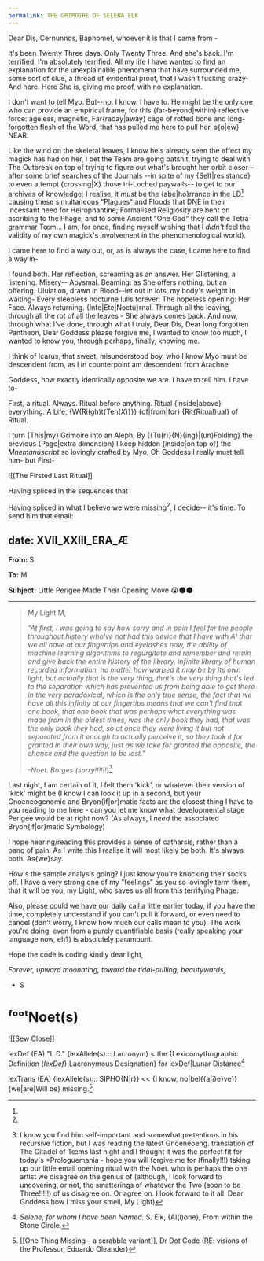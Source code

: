 ```yaml
---
permalink: THE GRIMOIRE OF SELENA ELK
---
```


Dear Dis, Cernunnos, Baphomet, whoever it is that I came from -

It's been Twenty Three days. 
Only Twenty Three. 
And she's back. 
I'm terrified. I'm absolutely terrified. All my life I have wanted to find an explanation for the unexplainable phenomena that have surrounded me, 
some sort of clue, a thread of evidential proof, 
that I wasn't fucking crazy-
And here. Here She is, 
giving me proof, with no explanation.

I don't want to tell Myo.
But--no. 
I know. 
I have to. 
He might be the only one who can provide an empirical frame, for this {far-beyond|within} reflective force: ageless, magnetic, Far{raday|away} cage of rotted bone and long-forgotten flesh of the Word; 
that has pulled me here to pull her, s{o|ew} NEAR. 

Like the wind on the skeletal leaves, I know he's already seen the effect my magick has had on her, I bet the Team are going batshit, trying to deal with The Outbreak on top of trying to figure out what's brought her orbit closer-- 
after some brief searches of the Journals --in spite of my {Self|resistance} to even attempt {crossing|X} those tri-Loched paywalls-- to get to our archives of knowledge; I realise, it *must* be the {abe|ho}rrance  in the LD[^LD] causing these simultaneous "Plagues" and Floods that DNE in their incessant need for Heirophantine; Formalised Religiosity are bent on ascribing to the Phage, and to some Ancient "One God" they call the Tetra-grammar Tœm... I am, for once, finding myself wishing that I *didn't* feel the validity of my own magick's involvement in the phenomenological world).

I came here to find a way out, 
or, as is always the case, 
I came here to find a way in-

I found both. Her reflection, screaming as an answer. Her Glistening, a listening.
Misery-- Abysmal. 
Beaming: as She offers nothing, but an offering. 
Ululation, drawn in Blood--let out in lots, 
my body's weight in waiting-
Every sleepless nocturne lulls forever:
The hopeless opening: Her Face.
Always returning. {Infe|Ete|Noctu}rnal.
Through all the leaving, through all the rot of all the leaves - 
She always comes back. 
And now, through what I've done, through what I truly, Dear Dis, Dear long forgotten Pantheon, Dear Goddess please forgive me, I wanted to know too much, I wanted to know you, through perhaps, finally, knowing me.

I think of Icarus, that sweet, misunderstood boy, who I know Myo must be descendent from, as I in counterpoint am descendent from Arachne 

Goddess, how exactly identically opposite we are. 
I have to tell him. I have to- 

First, a ritual. Always. Ritual before anything. Ritual {inside|above} everything. A Life, {W{Ri(gh)t{Ten(*X*)}}} {of|from|for} {Rit{Ritual}ual} of Ritual.

I turn {This|my} Grimoire into an Aleph, 
By {{Tu(r)}{N}{ing}|(un)Folding} the previous {Page|extra dimension} I keep hidden {inside|on top of} the *Mnemanuscript* 
so lovingly crafted by Myo, 
Oh Goddess I really must tell him- 
but First-

![[The Firsted Last Ritual]]

Having spliced in the sequences that 

Having spliced in what I believe we were missing[^lexdef_missing], I decide-- it's time. To send him that email:




date: XVII_XXIII_ERA_Æ  
---

**From:** S

**To:** M

**Subject:** Little Perigee Made Their Opening Move 😭🌑🌑

---

> My Light M,
> 	
> *"At first, I was going to say how sorry and in pain I feel for the people throughout history who've not had this device that I have with AI that we all have at our fingertips and eyelashes now, the ability of machine learning algorithms to regurgitate and remember and retain and give back the entire history of the library, infinite library of human recorded information, no matter how warped it may be by its own light, but actually that is the very thing, that's the very thing that's led to the separation which has prevented us from being able to get there in the very paradoxical, which is the only true sense, the fact that we have all this infinity at our fingertips means that we can't find that one book, that one book that was perhaps what everything was made from in the oldest times, was the only book they had, that was the only book they had, so at once they were living it but not separated from it enough to actually perceive it, so they took it for granted in their own way, just as we take for granted the opposite, the chance and the question to be lost."*
> 
> *-Noet. Borges (sorry!!!!!!*)[^†]



Last night, I am certain of it, I felt them 'kick', or whatever their version of 'kick' might be (I know I can look it up in a second, but your Gnoeneogenomic and Bryon{if|or}matic facts are the closest thing I have to you reading to me here - can you let me know what developmental stage Perigee would be at right now? (As always, I *need* the associated Bryon{if|or}matic Symbology)

I hope hearing/reading this provides a sense of catharsis, rather than a pang of pain. As I write this I realise it will most likely be both. It's always both. As{we}say.

How's the sample analysis going? I just know you're knocking their socks off. I have a very strong one of my "feelings" as you so lovingly term them, that it will be you, my Light, who saves us all from this terrifying Phage. 

Also, please could we have our daily call a little earlier today, if you have the time, completely understand if you can't pull it forward, or even need to cancel (don't worry, I know how much our calls mean to you). The work you're doing, even from a purely quantifiable basis (really speaking your language now, eh?) is absolutely paramount. 

Hope the code is coding kindly dear light,



*Forever, upward moonating, toward the tidal-pulling, beautywards,* 


- S
# ᶠᵒᵒᵗNoet(s)

[^†]: I know you find him self-important and somewhat pretentious in his recursive fiction, but I was reading the latest Gnoeneoeng. translation of The Citadel of Tœms last night and I thought it was the perfect fit for today's *Prologuemania - hope you will forgive me for (finally!!!) taking up our little email opening ritual with the Noet. who is perhaps the one artist we disagree on the genius of (although, I look forward to uncovering, or not, the smatterings of whatever the Two (soon to be Three!!!!!) of us disagree on. Or agree on. I look forward to it all. Dear Goddess how I miss your smell, My Light)



![[Sew Close]]
[^LD]: 
lexDef (EA) "L.D." {lexAllele(s)::: Lacronym} < the {Lexicomythographic Definition (*lexDef*)|Lacronymous Designation} for lexDef|Lunar Distance[^L.D.Lacronym]

[^L.D.Lacronym]: *Selene, for whom I have been Named.* S. Elk, {Al(l)one}, From within the Stone Circle.
[^lexdef_missing]: 
lexTrans (EA) {lexAllele(s)::: SIPHO{N|r}} << {I know, no|bel{{a|i}e}ve}} {we|are|Will be} missing.[^missing.SIPHO{N|r}]

[^missing.SIPHO{N|r}]: [[One Thing Missing - a scrabble variant]], Dr Dot Code (RE: visions of the Professor, Eduardo Oleander)


